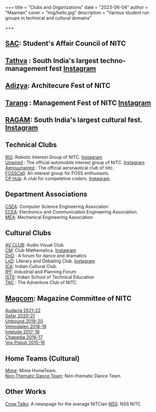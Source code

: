 +++
title = "Clubs and Organizations"
date = "2023-06-04"
author = "Maaman"
cover = "img/hello.jpg"
description = "Various student run groups in technical and cultural domains"

+++
## [SAC](https://www.instagram.com/sac_nitc/?hl=en): Student's Affair Council of NITC
## [Tathva](https://www.tathva.org/) : South India's largest techno-management fest [Instagram](https://www.instagram.com/tathva_nitcalicut/?hl=en) 
## [Adizya](https://www.instagram.com/adizya/?hl=en): Architecure Fest of NITC 
## [Tarang](https://www.tarangnitc.org/) : Management Fest of NITC [Instagram](https://www.instagram.com/tarang_nitc_/?hl=en)
## [RAGAM](): South India's largest cultural fest. [Instagram](https://www.instagram.com/ragam_nitc/)

## Technical Clubs
[RIG](http://www.rignitc.com/): Robotic Interest Group of NITC. [Instagram](https://www.instagram.com/rig_nitc/?hl=en)\
[Unwired](http://teamunwired.org/) : The official automobile interest group of NITC. [Instagram](https://www.instagram.com/teamunwired_nitcalicut/?hl=en)\
[Aerouunwired](https://www.instagram.com/club_aerounwired_nitcalicut/?hl=en) : The official aeronautical club of nitc. \
[FOSSCell](https://fosscell.org/): An interest group for FOSS enthusiasts. \
[CP Hub](https://cphub-nitc.github.io/chapter/): A club for competetive coders. [Instagram](https://www.instagram.com/cphub.nitc/?hl=en) 

## Department Associations
[CSEA](https://assoc.cse.nitc.ac.in/): Computer Science Engineering Associaton \
[ECEA](http://www.ece.nitc.ac.in/index.php?option=com_content&view=article&id=82&Itemid=41): Electronics and Communication Engineering Association. \
[MEA](https://www.instagram.com/mea_nitc/?hl=en): Mechanical Engineering Association

## Cultural Clubs
[AV CLUB](https://www.instagram.com/crumbledpaperr/?hl=en): Audio Visual Club. \
[CM](https://clubmathematica.com/): Club Mathematica. [Instagram](https://www.instagram.com/clubmathematica/?hl=en)\
[DnD](https://www.instagram.com/dnd_nitc/?hl=en) : A forum for dance and dramatics\
[LnD](https://www.lndnitc.org/): Literary and Debating Club. [Instagram](https://www.instagram.com/donttellthewarden/?hl=en)\
[ICA](https://www.instagram.com/ica_thecolossalcanvas/?hl=en): Indian Cultural Club. \
[IPF](https://www.instagram.com/ipf.nitc/?hl=en): Industrial and Planning Forum \
[ISTE](https://www.instagram.com/ica_thecolossalcanvas/?hl=en): Indian School of Technical Education\
[TAC](https://www.instagram.com/adventureclubnitc/?hl=en) : The Adventure Club of NITC

## [Magcom](https://www.instagram.com/nitc_magazine/): Magazine Committee of NITC 
[Audacia 2021-22](https://shorturl.at/gtxP6) \
[Safar 2020-21](http://rb.gy/fimau9) \
[Unbound 2019-20](https://issuu.com/nitc1/docs/unbound)\
[Vemodalen 2018-19](https://drive.google.com/open?id=1Y2HowIUsaW_y5uL2Nl6JJnOwuVsfZav_) \
[Intelude 2017-18](https://issuu.com/nitc1/docs/unbound) \
[Chapedia 2016-17]() \
[Vox Populi 2015-16](https://issuu.com/nitcalicut/docs/vox_populi_nitc_2016)
## Home Teams (Cultural)
[Mime](https://www.instagram.com/mime.ragam.nitc/): Mime HomeTeam. \
[Non-Thematic Dance Team](https://www.instagram.com/_therawproject_/): Non-thematic Dance Team

## Other Works
[Crow Talks](https://nitcrowtalks.wordpress.com/): A newspage for the average NITCian
[NSS](https://www.instagram.com/nss_nitcalicut/?hl=en): NSS NITC
